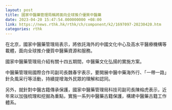 ```yaml
---
layout: post
title: 國家中醫藥管理局稱將面向全球推介優質中醫藥
date: 2023-04-20 15:47:54.000000000 +08:00
link: https://news.rthk.hk/rthk/ch/component/k2/1697097-20230420.htm
categories: rthk
---
```


在北京，國家中醫藥管理局表示，將依託海外的中國文化中心及高水平醫療機構等載體，面向全球推介優質中醫藥資源和服務。 

國家中醫藥管理局介紹有關十四五期間，中醫藥文化弘揚的實施方案。

中醫藥管理局國際合作司副司長魏春宇表示，要開展中醫中藥海外行、「一帶一路」針灸風采行等活動，持續提增海外民眾的理解和認同。 

另外，就針對中醫古籍傳承保護，國家中醫藥管理局科技司副司長陳榕虎表示，近年來以加強梳理和挖掘為重點，實施一系列中醫藥古籍保護，構建中醫藥古籍工作體系。

